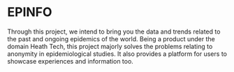 # EPINFO
Through this project, we intend to bring you the data and trends related to the past and ongoing epidemics of the world. Being a product under the domain Heath Tech, this project majorly solves the problems relating to anonymity in epidemiological studies. It also provides a platform for users to showcase experiences and information too.
